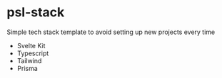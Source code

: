 # psl-stack

Simple tech stack template to avoid setting up new projects every time

- Svelte Kit
- Typescript
- Tailwind
- Prisma